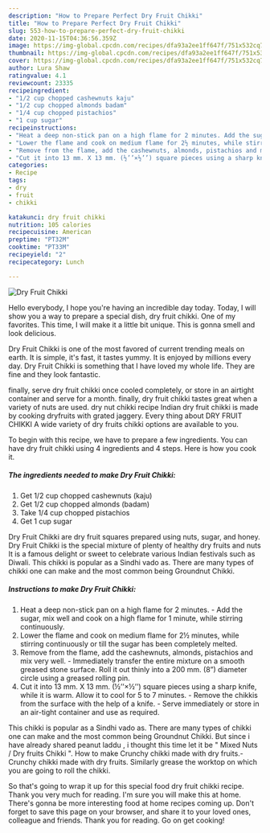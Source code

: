 ```yaml
---
description: "How to Prepare Perfect Dry Fruit Chikki"
title: "How to Prepare Perfect Dry Fruit Chikki"
slug: 553-how-to-prepare-perfect-dry-fruit-chikki
date: 2020-11-15T04:36:56.359Z
image: https://img-global.cpcdn.com/recipes/dfa93a2ee1ff647f/751x532cq70/dry-fruit-chikki-recipe-main-photo.jpg
thumbnail: https://img-global.cpcdn.com/recipes/dfa93a2ee1ff647f/751x532cq70/dry-fruit-chikki-recipe-main-photo.jpg
cover: https://img-global.cpcdn.com/recipes/dfa93a2ee1ff647f/751x532cq70/dry-fruit-chikki-recipe-main-photo.jpg
author: Lura Shaw
ratingvalue: 4.1
reviewcount: 23335
recipeingredient:
- "1/2 cup chopped cashewnuts kaju"
- "1/2 cup chopped almonds badam"
- "1/4 cup chopped pistachios"
- "1 cup sugar"
recipeinstructions:
- "Heat a deep non-stick pan on a high flame for 2 minutes. Add the sugar, mix well and cook on a high flame for 1 minute, while stirring continuously."
- "Lower the flame and cook on medium flame for 2½ minutes, while stirring continuously or till the sugar has been completely melted."
- "Remove from the flame, add the cashewnuts, almonds, pistachios and mix very well. Immediately transfer the entire mixture on a smooth greased stone surface. Roll it out thinly into a 200 mm. (8”) diameter circle using a greased rolling pin."
- "Cut it into 13 mm. X 13 mm. (½’’×½’’) square pieces using a sharp knife, while it is warm. Allow it to cool for 5 to 7 minutes. Remove the chikkis from the surface with the help of a knife. Serve immediately or store in an air-tight container and use as required."
categories:
- Recipe
tags:
- dry
- fruit
- chikki

katakunci: dry fruit chikki 
nutrition: 105 calories
recipecuisine: American
preptime: "PT32M"
cooktime: "PT33M"
recipeyield: "2"
recipecategory: Lunch

---
```



![Dry Fruit Chikki](https://img-global.cpcdn.com/recipes/dfa93a2ee1ff647f/751x532cq70/dry-fruit-chikki-recipe-main-photo.jpg)

Hello everybody, I hope you're having an incredible day today. Today, I will show you a way to prepare a special dish, dry fruit chikki. One of my favorites. This time, I will make it a little bit unique. This is gonna smell and look delicious.

Dry Fruit Chikki is one of the most favored of current trending meals on earth. It is simple, it's fast, it tastes yummy. It is enjoyed by millions every day. Dry Fruit Chikki is something that I have loved my whole life. They are fine and they look fantastic.

finally, serve dry fruit chikki once cooled completely, or store in an airtight container and serve for a month. finally, dry fruit chikki tastes great when a variety of nuts are used. dry nut chikki recipe Indian dry fruit chikki is made by cooking dryfruits with grated jaggery. Every thing about DRY FRUIT CHIKKI A wide variety of dry fruits chikki options are available to you.


To begin with this recipe, we have to prepare a few ingredients. You can have dry fruit chikki using 4 ingredients and 4 steps. Here is how you cook it.

<!--inarticleads1-->

##### The ingredients needed to make Dry Fruit Chikki:

1. Get 1/2 cup chopped cashewnuts (kaju)
1. Get 1/2 cup chopped almonds (badam)
1. Take 1/4 cup chopped pistachios
1. Get 1 cup sugar


Dry Fruit Chikki are dry fruit squares prepared using nuts, sugar, and honey. Dry Fruit Chikki is the special mixture of plenty of healthy dry fruits and nuts It is a famous delight or sweet to celebrate various Indian festivals such as Diwali. This chikki is popular as a Sindhi vado as. There are many types of chikki one can make and the most common being Groundnut Chikki. 

<!--inarticleads2-->

##### Instructions to make Dry Fruit Chikki:

1. Heat a deep non-stick pan on a high flame for 2 minutes. - Add the sugar, mix well and cook on a high flame for 1 minute, while stirring continuously.
1. Lower the flame and cook on medium flame for 2½ minutes, while stirring continuously or till the sugar has been completely melted.
1. Remove from the flame, add the cashewnuts, almonds, pistachios and mix very well. - Immediately transfer the entire mixture on a smooth greased stone surface. Roll it out thinly into a 200 mm. (8”) diameter circle using a greased rolling pin.
1. Cut it into 13 mm. X 13 mm. (½’’×½’’) square pieces using a sharp knife, while it is warm. Allow it to cool for 5 to 7 minutes. - Remove the chikkis from the surface with the help of a knife. - Serve immediately or store in an air-tight container and use as required.


This chikki is popular as a Sindhi vado as. There are many types of chikki one can make and the most common being Groundnut Chikki. But since i have already shared peanut laddu , i thought this time let it be &#34; Mixed Nuts / Dry fruits Chikki &#34;. How to make Crunchy chikki made with dry fruits.-Crunchy chikki made with dry fruits. Similarly grease the worktop on which you are going to roll the chikki. 

So that's going to wrap it up for this special food dry fruit chikki recipe. Thank you very much for reading. I'm sure you will make this at home. There's gonna be more interesting food at home recipes coming up. Don't forget to save this page on your browser, and share it to your loved ones, colleague and friends. Thank you for reading. Go on get cooking!
